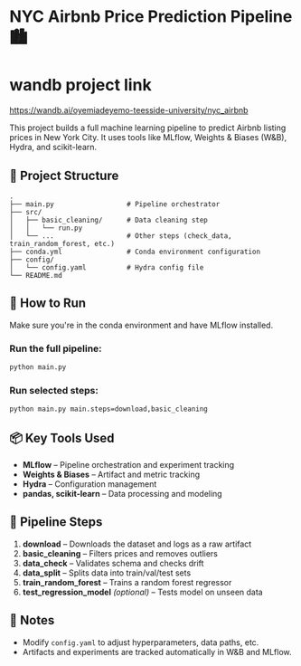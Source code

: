 # NYC Airbnb Price Prediction Pipeline 🏙️

# wandb project link 
https://wandb.ai/oyemiadeyemo-teesside-university/nyc_airbnb

This project builds a full machine learning pipeline to predict Airbnb listing prices in New York City. It uses tools like MLflow, Weights & Biases (W&B), Hydra, and scikit-learn.

## 🔧 Project Structure

```
.
├── main.py                  # Pipeline orchestrator
├── src/
│   ├── basic_cleaning/      # Data cleaning step
│   │   └── run.py
│   └── ...                  # Other steps (check_data, train_random_forest, etc.)
├── conda.yml                # Conda environment configuration
├── config/
│   └── config.yaml          # Hydra config file
└── README.md
```

## 🚀 How to Run

Make sure you're in the conda environment and have MLflow installed.

### Run the full pipeline:
```bash
python main.py
```

### Run selected steps:
```bash
python main.py main.steps=download,basic_cleaning
```

## 📦 Key Tools Used

- **MLflow** – Pipeline orchestration and experiment tracking
- **Weights & Biases** – Artifact and metric tracking
- **Hydra** – Configuration management
- **pandas, scikit-learn** – Data processing and modeling

## 📁 Pipeline Steps

1. **download** – Downloads the dataset and logs as a raw artifact
2. **basic_cleaning** – Filters prices and removes outliers
3. **data_check** – Validates schema and checks drift
4. **data_split** – Splits data into train/val/test sets
5. **train_random_forest** – Trains a random forest regressor
6. **test_regression_model** *(optional)* – Tests model on unseen data

## 📝 Notes

- Modify `config.yaml` to adjust hyperparameters, data paths, etc.
- Artifacts and experiments are tracked automatically in W&B and MLflow.
